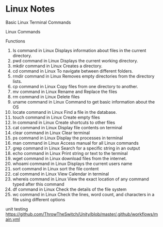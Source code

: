 # Linux Notes

Basic Linux Terminal Commands

Linux Commands

Functions

1. Is command in Linux
Displays information about files in the current directory.
2. pwd command in Linux
Displays the current working directory.
3. mkdir command in Linux
Creates a directory.
4. cd command in Linux
To navigate between different folders.
5. rmdir command in Linux
Removes empty directories from the directory lists.
6. cp command in Linux
Copy files from one directory to another.
7. mv command in Linux
Rename and Replace the files
8. rm command in Linux
Delete files
9. uname command in Linux
Command to get basic information about the OS
10. locate command in Linux
Find a file in the database.
11. touch command in Linux
Create empty files
12. ln command in Linux
Create shortcuts to other files
13. cat command in Linux
Display file contents on terminal
14. clear command in Linux
Clear terminal 
15. ps command in Linux
Display the processes in terminal
16. man command in Linux
Access manual for all Linux commands
17. grep command in Linux
Search for a specific string in an output
18. echo command in Linux
Print string or text to the terminal
19. wget command in Linux
download files from the internet.
20. whoami command in Linux
Displays the current users name
21. sort command in Linux
sort the file content
22. cal command in Linux
View Calendar in terminal
23. whereis command in Linux
View the exact location of any command typed after this command
24. df command in Linux
Check the details of the file system
25. wc command in Linux
Check the lines, word count, and characters in a file using different options



unit testing
https://github.com/ThrowTheSwitch/Unity/blob/master/.github/workflows/main.yml
